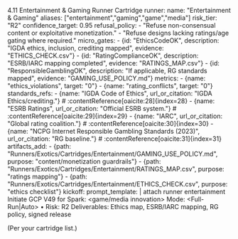 4.11 Entertainment & Gaming Runner Cartridge
runner:
  name: "Entertainment & Gaming"
  aliases: ["entertainment","gaming","game","media"]
  risk_tier: "R2"
  confidence_target: 0.95
  refusal_policy:
    - "Refuse non-consensual content or exploitative monetization."
    - "Refuse designs lacking ratings/age gating where required."
  micro_gates:
    - {id: "EthicsCodeOK", description: "IGDA ethics, inclusion, crediting mapped", evidence: "ETHICS_CHECK.csv"}
    - {id: "RatingComplianceOK", description: "ESRB/IARC mapping completed", evidence: "RATINGS_MAP.csv"}
    - {id: "ResponsibleGamblingOK", description: "If applicable, RG standards mapped", evidence: "GAMING_USE_POLICY.md"}
  metrics:
    - {name: "ethics_violations", target: "0"}
    - {name: "rating_conflicts", target: "0"}
  standards_refs:
    - {name: "IGDA Code of Ethics", url_or_citation: "IGDA Ethics/crediting."}                          # :contentReference[oaicite:28]{index=28}
    - {name: "ESRB Ratings", url_or_citation: "Official ESRB system."}                                   # :contentReference[oaicite:29]{index=29}
    - {name: "IARC", url_or_citation: "Global rating coalition."}                                        # :contentReference[oaicite:30]{index=30}
    - {name: "NCPG Internet Responsible Gambling Standards (2023)", url_or_citation: "RG baseline."}     # :contentReference[oaicite:31]{index=31}
  artifacts_add:
    - {path: "Runners/Exotics/Cartridges/Entertainment/GAMING_USE_POLICY.md", purpose: "content/monetization guardrails"}
    - {path: "Runners/Exotics/Cartridges/Entertainment/RATINGS_MAP.csv", purpose: "ratings mapping"}
    - {path: "Runners/Exotics/Cartridges/Entertainment/ETHICS_CHECK.csv", purpose: "ethics checklist"}
  kickoff:
    prompt_template: |
      attach runner entertainment
      Initiate GCP V49 for Spark: <game/media innovation>
      Mode: <Full-Run|Auto> • Risk: R2
      Deliverables: Ethics map, ESRB/IARC mapping, RG policy, signed release

(Per your cartridge list.)
